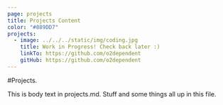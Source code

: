 ```yaml
---
page: projects
title: Projects Content
color: "#889DD7"
projects:
  - image: ../../../static/img/coding.jpg
    title: Work in Progress! Check back later :)
    linkTo: https://github.com/o2dependent
    gitHub: https://github.com/o2dependent
---
```


#Projects.

This is body text in projects.md. Stuff and some things all up in this file.
